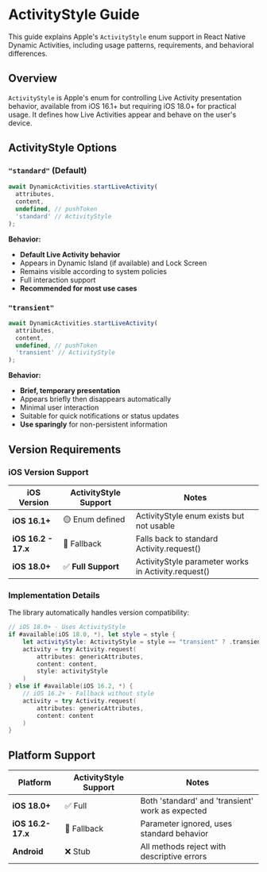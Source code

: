 # ActivityStyle Guide

This guide explains Apple's `ActivityStyle` enum support in React Native Dynamic Activities, including usage patterns, requirements, and behavioral differences.

## Overview

`ActivityStyle` is Apple's enum for controlling Live Activity presentation behavior, available from iOS 16.1+ but requiring iOS 18.0+ for practical usage. It defines how Live Activities appear and behave on the user's device.

## ActivityStyle Options

### `"standard"` (Default)
```typescript
await DynamicActivities.startLiveActivity(
  attributes,
  content,
  undefined, // pushToken
  'standard' // ActivityStyle
);
```

**Behavior:**
- **Default Live Activity behavior**
- Appears in Dynamic Island (if available) and Lock Screen
- Remains visible according to system policies
- Full interaction support
- **Recommended for most use cases**

### `"transient"`
```typescript  
await DynamicActivities.startLiveActivity(
  attributes,
  content,
  undefined, // pushToken
  'transient' // ActivityStyle
);
```

**Behavior:**
- **Brief, temporary presentation**
- Appears briefly then disappears automatically
- Minimal user interaction
- Suitable for quick notifications or status updates
- **Use sparingly** for non-persistent information

## Version Requirements

### iOS Version Support
| iOS Version | ActivityStyle Support | Notes |
|-------------|---------------------|-------|
| **iOS 16.1+** | 🟡 Enum defined | ActivityStyle enum exists but not usable |
| **iOS 16.2 - 17.x** | 🔄 Fallback | Falls back to standard Activity.request() |
| **iOS 18.0+** | ✅ **Full Support** | ActivityStyle parameter works in Activity.request() |

### Implementation Details
The library automatically handles version compatibility:

```swift
// iOS 18.0+ - Uses ActivityStyle
if #available(iOS 18.0, *), let style = style {
    let activityStyle: ActivityStyle = style == "transient" ? .transient : .standard
    activity = try Activity.request(
        attributes: genericAttributes,
        content: content,
        style: activityStyle
    )
} else if #available(iOS 16.2, *) {
    // iOS 16.2+ - Fallback without style
    activity = try Activity.request(
        attributes: genericAttributes,
        content: content
    )
}
```

## Platform Support

| Platform | ActivityStyle Support | Notes |
|----------|---------------------|-------|
| **iOS 18.0+** | ✅ Full | Both 'standard' and 'transient' work as expected |
| **iOS 16.2-17.x** | 🔄 Fallback | Parameter ignored, uses standard behavior |
| **Android** | ❌ Stub | All methods reject with descriptive errors |